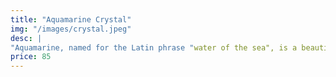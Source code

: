 ```yaml
---
title: "Aquamarine Crystal"
img: "/images/crystal.jpeg"
desc: |
"Aquamarine, named for the Latin phrase "water of the sea", is a beautiful blue-green colour. This gem promises to bring peace and balance to your everyday life."
price: 85
---
```

